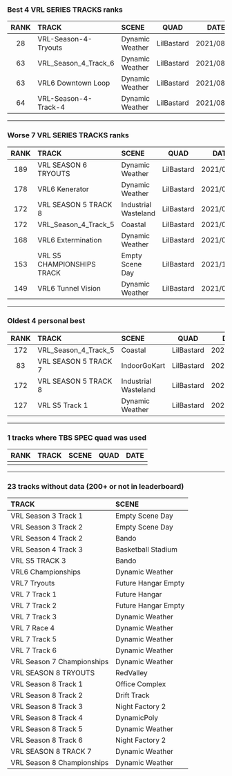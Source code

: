 ### Best 4 VRL SERIES TRACKS ranks
|RANK|TRACK|SCENE|QUAD|DATE|
|:---:|:---|:---|:---:|:---:|
|28|VRL-Season-4-Tryouts|Dynamic Weather|LilBastard|2021/08/24|
|63|VRL_Season_4_Track_6|Dynamic Weather|LilBastard|2021/08/28|
|63|VRL6 Downtown Loop|Dynamic Weather|LilBastard|2021/08/27|
|64|VRL-Season-4-Track-4|Dynamic Weather|LilBastard|2021/08/24|
---
### Worse 7 VRL SERIES TRACKS ranks
|RANK|TRACK|SCENE|QUAD|DATE|
|:---:|:---|:---|:---:|:---:|
|189|VRL SEASON 6 TRYOUTS|Dynamic Weather|LilBastard|2021/08/22|
|178|VRL6 Kenerator|Dynamic Weather|LilBastard|2021/08/27|
|172|VRL SEASON 5 TRACK 8|Industrial Wasteland|LilBastard|2021/07/05|
|172|VRL_Season_4_Track_5|Coastal|LilBastard|2021/04/15|
|168|VRL6 Extermination|Dynamic Weather|LilBastard|2021/08/27|
|153|VRL S5 CHAMPIONSHIPS TRACK|Empty Scene Day|LilBastard|2021/12/12|
|149|VRL6 Tunnel Vision|Dynamic Weather|LilBastard|2021/08/27|
---
### Oldest 4 personal best
|RANK|TRACK|SCENE|QUAD|DATE|
|:---:|:---|:---|:---:|:---:|
|172|VRL_Season_4_Track_5|Coastal|LilBastard|2021/04/15|
|83|VRL SEASON 5 TRACK 7|IndoorGoKart|LilBastard|2021/07/04|
|172|VRL SEASON 5 TRACK 8|Industrial Wasteland|LilBastard|2021/07/05|
|127|VRL S5 Track 1|Dynamic Weather|LilBastard|2021/08/22|
---
### 1 tracks where TBS SPEC quad was used
|RANK|TRACK|SCENE|QUAD|DATE|
|:---:|:---|:---|:---:|:---:|
||||||
---
### 23 tracks without data (200+ or not in leaderboard)
|TRACK|SCENE|
|:---|:---|
|VRL Season 3 Track 1|Empty Scene Day|
|VRL Season 3 Track 2|Empty Scene Day|
|VRL Season 4 Track 2|Bando|
|VRL Season 4 Track 3|Basketball Stadium|
|VRL S5 TRACK 3|Bando|
|VRL6 Championships|Dynamic Weather|
|VRL7 Tryouts|Future Hangar Empty|
|VRL 7 Track 1|Future Hangar|
|VRL 7 Track 2|Future Hangar Empty|
|VRL 7 Track 3|Dynamic Weather|
|VRL 7 Race 4|Dynamic Weather|
|VRL 7 Track 5|Dynamic Weather|
|VRL 7 Track 6|Dynamic Weather|
|VRL Season 7 Championships|Dynamic Weather|
|VRL SEASON 8 TRYOUTS|RedValley|
|VRL Season 8 Track 1|Office Complex|
|VRL Season 8 Track 2|Drift Track|
|VRL Season 8 Track 3|Night Factory 2|
|VRL Season 8 Track 4|DynamicPoly|
|VRL Season 8 Track 5|Dynamic Weather|
|VRL Season 8 Track 6|Night Factory 2|
|VRL SEASON 8 TRACK 7|Dynamic Weather|
|VRL Season 8 Championships|Dynamic Weather|
